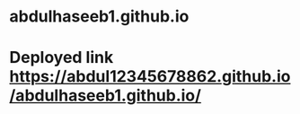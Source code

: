 # abdulhaseeb1.github.io
# Deployed link https://abdul12345678862.github.io/abdulhaseeb1.github.io/
